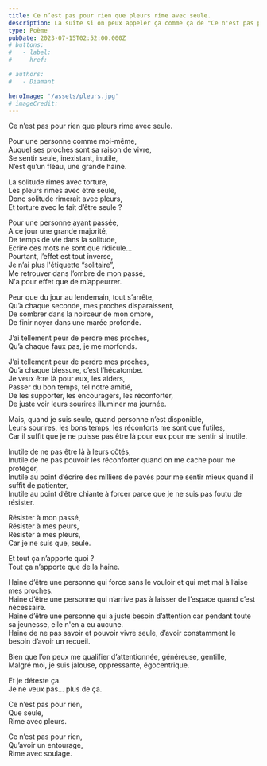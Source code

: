 ```yaml
---
title: Ce n’est pas pour rien que pleurs rime avec seule.
description: La suite si on peux appeler ça comme ça de "Ce n'est pas pour rien que solitude rime avec torture."
type: Poème
pubDate: 2023-07-15T02:52:00.000Z
# buttons:
#   - label:
#     href:

# authors:
#   - Diamant

heroImage: '/assets/pleurs.jpg'
# imageCredit:
---
```


Ce n’est pas pour rien que pleurs rime avec seule.

Pour une personne comme moi-même,<br>Auquel ses proches sont sa raison de vivre,<br>Se sentir seule, inexistant, inutile,<br>N’est qu’un fléau, une grande haine.

La solitude rimes avec torture,<br>Les pleurs rimes avec être seule,<br>Donc solitude rimerait avec pleurs,<br>Et torture avec le fait d’être seule ?

Pour une personne ayant passée,<br>A ce jour une grande majorité,<br>De temps de vie dans la solitude,<br>Ecrire ces mots ne sont que ridicule…<br>Pourtant, l’effet est tout inverse,<br>Je n’ai plus l'étiquette “solitaire”,<br>Me retrouver dans l’ombre de mon passé,<br>N'a pour effet que de m’appeurrer.

Peur que du jour au lendemain, tout s’arrête,<br>Qu’à chaque seconde, mes proches disparaissent,<br>De sombrer dans la noirceur de mon ombre,<br>De finir noyer dans une marée profonde.

J’ai tellement peur de perdre mes proches,<br>Qu’à chaque faux pas, je me morfonds.

J’ai tellement peur de perdre mes proches,<br>Qu’à chaque blessure, c’est l’hécatombe.<br>Je veux être là pour eux, les aiders,<br>Passer du bon temps, tel notre amitié,<br>De les supporter, les encouragers, les réconforter,<br>De juste voir leurs sourires illuminer ma journée.

Mais, quand je suis seule, quand personne n’est disponible,<br>Leurs sourires, les bons temps, les réconforts me sont que futiles,<br>Car il suffit que je ne puisse pas être là pour eux pour me sentir si inutile.

Inutile de ne pas être là à leurs côtés,<br>Inutile de ne pas pouvoir les réconforter quand on me cache pour me protéger,<br>Inutile au point d’écrire des milliers de pavés pour me sentir mieux quand il suffit de patienter,<br>Inutile au point d’être chiante à forcer parce que je ne suis pas foutu de résister.

Résister à mon passé,<br>Résister à mes peurs,<br>Résister à mes pleurs,<br>Car je ne suis que, seule.

Et tout ça n’apporte quoi ?<br>Tout ça n’apporte que de la haine.

Haine d’être une personne qui force sans le vouloir et qui met mal à l’aise mes proches.<br>Haine d’être une personne qui n’arrive pas à laisser de l’espace quand c’est nécessaire.<br>Haine d’être une personne qui a juste besoin d’attention car pendant toute sa jeunesse, elle n'en a eu aucune.<br>Haine de ne pas savoir et pouvoir vivre seule, d’avoir constamment le besoin d’avoir un recueil.

Bien que l’on peux me qualifier d’attentionnée, généreuse, gentille,<br>Malgré moi, je suis jalouse, oppressante, égocentrique.

Et je déteste ça.<br>Je ne veux pas… plus de ça.

Ce n’est pas pour rien,<br>Que seule,<br>Rime avec pleurs.

Ce n’est pas pour rien,<br>Qu’avoir un entourage,<br>Rime avec soulage.
